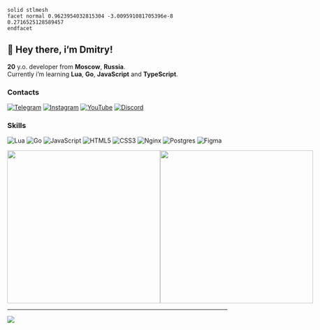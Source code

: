 ```stl
solid stlmesh
facet normal 0.9623954032815304 -3.009591081705396e-8 0.2716525128589457
endfacet
```

## 👋 Hey there, i’m Dmitry!
**20** y.o. developer from **Moscow**, **Russia**.  
Currently i’m learning **Lua**, **Go**, **JavaScript** and **TypeScript**.


### Contacts
[![Telegram](https://img.shields.io/badge/telegram-%2326A5E4.svg?style=for-the-badge&logo=telegram&logoColor=white)](https://t.me/moujeek) [![Instagram](https://img.shields.io/badge/instagram-%23FF0069.svg?style=for-the-badge&logo=instagram&logoColor=white)](https://instagram.com/moujeek) [![YouTube](https://img.shields.io/badge/youtube-%23FF0000.svg?style=for-the-badge&logo=youtube&logoColor=white)](https://youtube.com/@ya_chapo)  [![Discord](https://img.shields.io/badge/discord-%235865F2.svg?style=for-the-badge&logo=discord&logoColor=white)](https://discord.gg/cJN2YU9zQg)

### Skills
![Lua](https://img.shields.io/badge/lua-%232C2D72.svg?style=for-the-badge&logo=lua&logoColor=white)  ![Go](https://img.shields.io/badge/go-%2300ADD8.svg?style=for-the-badge&logo=go&logoColor=white) ![JavaScript](https://img.shields.io/badge/javascript-%23323330.svg?style=for-the-badge&logo=javascript&logoColor=%23F7DF1E)  ![HTML5](https://img.shields.io/badge/html5-%23E34F26.svg?style=for-the-badge&logo=html5&logoColor=white)  ![CSS3](https://img.shields.io/badge/css3-%231572B6.svg?style=for-the-badge&logo=css3&logoColor=white) ![Nginx](https://img.shields.io/badge/nginx-%23009639.svg?style=for-the-badge&logo=nginx&logoColor=white) ![Postgres](https://img.shields.io/badge/postgres-%23316192.svg?style=for-the-badge&logo=postgresql&logoColor=white) ![Figma](https://img.shields.io/badge/figma-%23F24E1E.svg?style=for-the-badge&logo=figma&logoColor=white)

<div style="display: flex; flex-direction: row;">
  <img height="350px" src="https://github-readme-stats.vercel.app/api/top-langs/?username=chaposcripts&layout=pie&theme=nord&hide_border=true"/>
  <img height="350px" src="https://github-readme-stats.vercel.app/api/wakatime?username=chapo&layout=compact&theme=nord&hide_border=true"/>
</div>

---
[![](https://visitcount.itsvg.in/api?id=chaposcripts&icon=0&color=5)](https://visitcount.itsvg.in)
